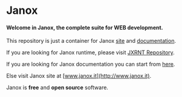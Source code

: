 # Janox
#### Welcome in Janox, the complete suite for WEB development.

This repository is just a container for Janox
[site](http://www.janox.it) and
[documentation](http://www.janox.it/doc).

If you are looking for Janox runtime, please visit [JXRNT
Repository](https://github.com/tvannini/jxrnt).

If you are looking for Janox documentation you can start from
[here](https://github.com/tvannini/janox/wiki).

Else visit Janox site at [www.janox.it](http://www.janox.it).


Janox is **free** and **open source** software.

